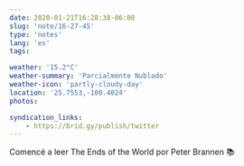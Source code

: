 ```yaml
---
date: 2020-01-21T16:28:38-06:00
slug: 'note/16-27-45'
type: 'notes'
lang: 'es'
tags:

weather: '15.2°C'
weather-summary: 'Parcialmente Nublado'
weather-icon: 'partly-cloudy-day'
location: '25.7553,-100.4024'
photos:

syndication_links:
    - https://brid.gy/publish/twitter
---
```

Comencé a leer The Ends of the World por Peter Brannen 📚